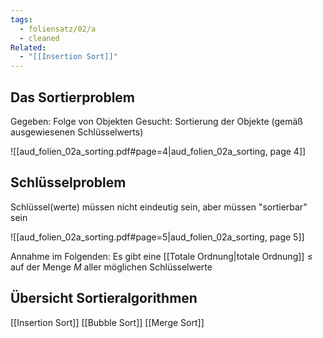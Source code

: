 ```yaml
---
tags:
  - foliensatz/02/a
  - cleaned
Related:
  - "[[Insertion Sort]]"
---
```


## Das Sortierproblem

Gegeben: Folge von Objekten
Gesucht: Sortierung der Objekte (gemäß ausgewiesenen Schlüsselwerts)

![[aud_folien_02a_sorting.pdf#page=4|aud_folien_02a_sorting, page 4]]

## Schlüsselproblem

Schlüssel(werte) müssen nicht eindeutig sein, aber müssen "sortierbar" sein

![[aud_folien_02a_sorting.pdf#page=5|aud_folien_02a_sorting, page 5]]

Annahme im Folgenden: Es gibt eine [[Totale Ordnung|totale Ordnung]] $\leq$ auf der Menge $M$ aller möglichen Schlüsselwerte

## Übersicht Sortieralgorithmen

[[Insertion Sort]]
[[Bubble Sort]]
[[Merge Sort]]
